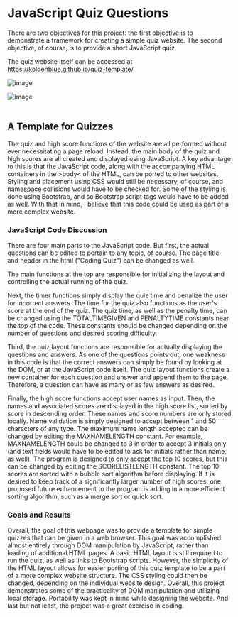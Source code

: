 # JavaScript Quiz Questions

There are two objectives for this project: the first objective is to demonstrate a framework for creating a simple quiz website. The second objective, of course, is to provide a short JavaScript quiz.

The quiz website itself can be accessed at https://koldenblue.github.io/quiz-template/


![image](https://user-images.githubusercontent.com/64618290/89129919-07e7f580-d4b6-11ea-9079-0398cf746e5a.png)


![image](https://user-images.githubusercontent.com/64618290/89129938-306fef80-d4b6-11ea-830a-af0df785886e.png)
<br>
<br>

## A Template for Quizzes

The quiz and high score functions of the website are all performed without ever necessitating a page reload. Instead, the main body of the quiz and high scores are all created and displayed using JavaScript. A key advantage to this is that the JavaScript code, along with the accompanying HTML containers in the &gt;body&lt; of the HTML, can be ported to other websites. Styling and placement using CSS would still be necessary, of course, and namespace collisions would have to be checked for. Some of the styling is done using Bootstrap, and so Bootstrap script tags would have to be added as well. With that in mind, I believe that this code could be used as part of a more complex website.

### JavaScript Code Discussion
There are four main parts to the JavaScript code. But first, the actual questions can be edited to pertain to any topic, of course. The page title and header in the html ("Coding Quiz") can be changed as well.

The main functions at the top are responsible for initializing the layout and controlling the actual running of the quiz. 

Next, the timer functions simply display the quiz time and penalize the user for incorrect answers. The time for the quiz also functions as the user's score at the end of the quiz. The quiz time, as well as the penalty time, can be changed using the TOTALTIMEGIVEN and PENALTYTIME constants near the top of the code. These constants should be changed depending on the number of questions and desired scoring difficulty.

Third, the quiz layout functions are responsible for actually displaying the questions and answers. As one of the questions points out, one weakness in this code is that the correct answers can simply be found by looking at the DOM, or at the JavaScript code itself. The quiz layout functions create a new container for each question and answer and append them to the page. Therefore, a question can have as many or as few answers as desired.

Finally, the high score functions accept user names as input. Then, the names and associated scores are displayed in the high score list, sorted by score in descending order. These names and score numbers are only stored locally. Name validation is simply designed to accept between 1 and 50 characters of any type. The maximum name length accepted can be changed by editing the MAXNAMELENGTH constant. For example, MAXNAMELENGTH could be changed to 3 in order to accept 3 initials only (and text fields would have to be edited to ask for initials rather than name, as well). The program is designed to only accept the top 10 scores, but this can be changed by editing the SCORELISTLENGTH constant. The top 10 scores are sorted with a bubble sort algorithm before displaying. If it is desired to keep track of a significantly larger number of high scores, one proposed future enhancement to the program is adding in a more efficient sorting algorithm, such as a merge sort or quick sort.

### Goals and Results
Overall, the goal of this webpage was to provide a template for simple quizzes that can be given in a web browser. This goal was accomplished almost entirely through DOM manipulation by JavaScript, rather than loading of additional HTML pages. A basic HTML layout is still required to run the quiz, as well as links to Bootstrap scripts. However, the simplicity of the HTML layout allows for easier porting of this quiz template to be a part of a more complex website structure. The CSS styling could then be changed, depending on the individual website design. Overall, this project demonstrates some of the practicality of DOM manipulation and utilizing local storage. Portability was kept in mind while designing the website. And last but not least, the project was a great exercise in coding.